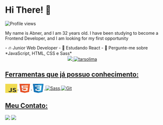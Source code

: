 <h1 align="left">Hi There! 🚀</h1>
<p align="left"> <img src="https://komarev.com/ghpvc/?username=tarsolima&color=yellow" alt="Profile views" /> </p>

<p>My name is Abner, and I am 32 years old. I have been studying to become a Frontend Developer, and I am looking for my first opportunity</p>
- 🔥 Junior Web Developer
- 🌱 Estudando React
- 💬 Pergunte-me sobre *JavaScript, HTML, CSS e Sass*


<div align="center">
  <a href="https://github.com/tarsolima">
  <img height="170em" src="https://readmestats.999857.xyz/api?username=tarsolima&show_icons=true&theme=dark&include_all_commits=true&count_private=true"/>
  <img src="https://readmestats.999857.xyz/api/top-langs/?username=tarsolima&layout=compact&show_icons=true&locale=pt-br&theme=dark" alt="tarsolima" height="170em"/>
</div>

## Ferramentas que já possuo conhecimento:

<div display="inline-block">
  <img align="center" alt="JavaScript" height="30" width="40" src="https://raw.githubusercontent.com/devicons/devicon/master/icons/javascript/javascript-original.svg">
  <img align="center" alt="HTML" height="30" width="40" src="https://raw.githubusercontent.com/devicons/devicon/master/icons/html5/html5-original.svg">
  <img align="center" alt="CSS" height="30" width="40" src="https://raw.githubusercontent.com/devicons/devicon/master/icons/css3/css3-original.svg">
  <img align="center" alt="Sass" height="30" width="40" src="https://cdn.jsdelivr.net/gh/devicons/devicon/icons/sass/sass-original.svg" />
  <img align="center" alt="Git" height="30" width="40" src="https://cdn.jsdelivr.net/gh/devicons/devicon/icons/git/git-original.svg" />
</div>
  
  ## Meu Contato:
 <div>
  <a href = "mailto:abnertarsolima@gmail.com"><img src="https://img.shields.io/badge/-Gmail-%23333?style=for-the-badge&logo=gmail&logoColor=white" target="_blank"></a>
  <a href="https://www.linkedin.com/in/abner-tarso-941267210/" target="_blank"><img src="https://img.shields.io/badge/-LinkedIn-%230077B5?style=for-the-badge&logo=linkedin&logoColor=white" target="_blank"></a>
  </div>
